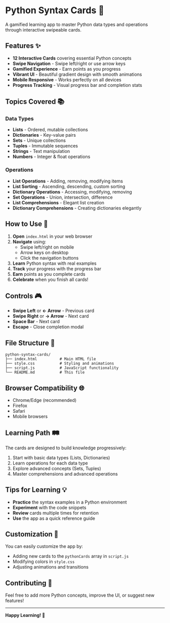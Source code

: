 # Python Syntax Cards 🐍

A gamified learning app to master Python data types and operations through interactive swipeable cards.

## Features ✨

- **12 Interactive Cards** covering essential Python concepts
- **Swipe Navigation** - Swipe left/right or use arrow keys
- **Gamified Experience** - Earn points as you progress
- **Vibrant UI** - Beautiful gradient design with smooth animations
- **Mobile Responsive** - Works perfectly on all devices
- **Progress Tracking** - Visual progress bar and completion stats

## Topics Covered 📚

### Data Types
- **Lists** - Ordered, mutable collections
- **Dictionaries** - Key-value pairs
- **Sets** - Unique collections
- **Tuples** - Immutable sequences
- **Strings** - Text manipulation
- **Numbers** - Integer & float operations

### Operations
- **List Operations** - Adding, removing, modifying items
- **List Sorting** - Ascending, descending, custom sorting
- **Dictionary Operations** - Accessing, modifying, removing
- **Set Operations** - Union, intersection, difference
- **List Comprehensions** - Elegant list creation
- **Dictionary Comprehensions** - Creating dictionaries elegantly

## How to Use 🚀

1. **Open** `index.html` in your web browser
2. **Navigate** using:
   - Swipe left/right on mobile
   - Arrow keys on desktop
   - Click the navigation buttons
3. **Learn** Python syntax with real examples
4. **Track** your progress with the progress bar
5. **Earn** points as you complete cards
6. **Celebrate** when you finish all cards!

## Controls 🎮

- **Swipe Left** or **← Arrow** - Previous card
- **Swipe Right** or **→ Arrow** - Next card
- **Space Bar** - Next card
- **Escape** - Close completion modal

## File Structure 📁

```
python-syntax-cards/
├── index.html          # Main HTML file
├── style.css           # Styling and animations
├── script.js           # JavaScript functionality
└── README.md           # This file
```

## Browser Compatibility 🌐

- Chrome/Edge (recommended)
- Firefox
- Safari
- Mobile browsers

## Learning Path 🛤️

The cards are designed to build knowledge progressively:

1. Start with basic data types (Lists, Dictionaries)
2. Learn operations for each data type
3. Explore advanced concepts (Sets, Tuples)
4. Master comprehensions and advanced operations

## Tips for Learning 💡

- **Practice** the syntax examples in a Python environment
- **Experiment** with the code snippets
- **Review** cards multiple times for retention
- **Use** the app as a quick reference guide

## Customization 🎨

You can easily customize the app by:
- Adding new cards to the `pythonCards` array in `script.js`
- Modifying colors in `style.css`
- Adjusting animations and transitions

## Contributing 🤝

Feel free to add more Python concepts, improve the UI, or suggest new features!

---

**Happy Learning! 🎉**
